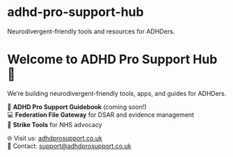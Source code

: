 # adhd-pro-support-hub
Neurodivergent-friendly tools and resources for ADHDers.
# Welcome to ADHD Pro Support Hub 👋

We’re building neurodivergent-friendly tools, apps, and guides for ADHDers.  

📘 **ADHD Pro Support Guidebook** (coming soon!)  
💻 **Federation File Gateway** for DSAR and evidence management  
🔑 **Strike Tools** for NHS advocacy  

🌐 Visit us: [adhdprosupport.co.uk](https://adhdprosupport.co.uk)  
📧 Contact: support@adhdprosupport.co.uk
